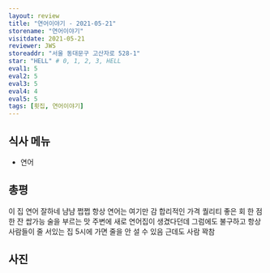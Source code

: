 ```yaml
---
layout: review
title: "연어이야기 - 2021-05-21"
storename: "연어이야기"
visitdate: 2021-05-21
reviewer: JWS
storeaddr: "서울 동대문구 고산자로 528-1"
star: "HELL" # 0, 1, 2, 3, HELL
eval1: 5
eval2: 5
eval3: 5
eval4: 4
eval5: 5
tags: [횟집, 연어이야기]
---
```


## 식사 메뉴

- 연어

## 총평

이 집 연어 잘하네
냠냠 쩝쩝 항상 연어는 여기만 감
합리적인 가격 퀄리티 좋은 회
한 점 한 잔 쌉가능 술을 부르는 맛
주변에 새로 연어집이 생겼다던데 그럼에도 불구하고 항상 사람들이 줄 서있는 집
5시에 가면 줄을 안 설 수 있음 근데도 사람 꽉참

## 사진


